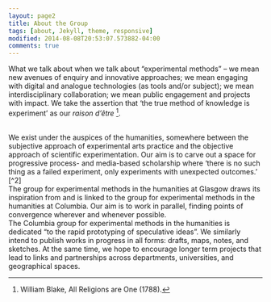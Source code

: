 ```yaml
---
layout: page2
title: About the Group
tags: [about, Jekyll, theme, responsive]
modified: 2014-08-08T20:53:07.573882-04:00
comments: true
---
```


What we talk about when we talk about “experimental methods” – we mean new avenues of enquiry and innovative approaches; we mean engaging with digital and analogue technologies (as tools and/or subject); we mean interdisciplinary collaboration; we mean public engagement and projects with impact. We take the assertion that ‘the true method of knowledge is experiment’ as our *raison d’être* [^1].

[^1]: William Blake, All Religions are One (1788).

<br />
We exist under the auspices of the humanities, somewhere between the subjective approach of experimental arts practice and the objective approach of scientific experimentation. Our aim is to carve out a space for progressive process- and media-based scholarship where ‘there is no such thing as a failed experiment, only experiments with unexpected outcomes.’ [^2]

[^2]: R. Buckminster Fuller.

<br />
The group for experimental methods in the humanities at Glasgow draws its inspiration from and is linked to the group for experimental methods in the humanities at Columbia. Our aim is to work in parallel, finding points of convergence wherever and whenever possible.


<br />
The Columbia group for experimental methods in the humanities is dedicated “to the rapid prototyping of speculative ideas”. We similarly intend to publish works in progress in all forms: drafts, maps, notes, and sketches. At the same time, we hope to encourage longer term projects that lead to links and partnerships across departments, universities, and geographical spaces.

<br />
